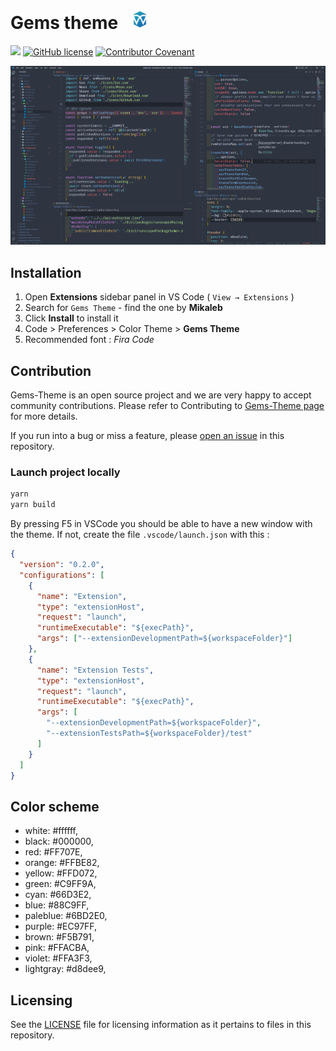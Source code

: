 # Gems theme <img src="https://raw.githubusercontent.com/Mikaleb/Gems-Theme/main/assets/logo.png" style="margin-left:1rem" width="24px">

<a href="https://github.com/prettier/prettier"><img src="https://img.shields.io/badge/code_style-prettier-ff69b4.svg?style=flat-square"></a>
[![GitHub license](https://img.shields.io/github/license/Mikaleb/Gems-Theme)](https://github.com/Mikaleb/Gems-Theme/blob/main/LICENSE.md) [![Contributor Covenant](https://img.shields.io/badge/Contributor%20Covenant-2.1-4baaaa.svg)](CODE_OF_CONDUCT.md)

![Preview](https://raw.githubusercontent.com/Mikaleb/Gems-Theme/main/assets/screenshot_zoom.png)

## Installation

1. Open **Extensions** sidebar panel in VS Code ( `View → Extensions` )
2. Search for `Gems Theme` - find the one by **Mikaleb**
3. Click **Install** to install it
4. Code > Preferences > Color Theme > **Gems Theme**
5. Recommended font : _Fira Code_

## Contribution

Gems-Theme is an open source project and we are very happy to accept community contributions. Please refer to Contributing to [Gems-Theme page](https://github.com/Mikaleb/Gems-Theme/blob/main/CONTRIBUTING.md) for more details.

If you run into a bug or miss a feature, please [open an issue](https://github.com/Mikaleb/Gems-Theme/issues) in this repository.

### Launch project locally

```bash
yarn
yarn build
```

By pressing F5 in VSCode you should be able to have a new window with the theme. If not, create the file `.vscode/launch.json` with this :

```json
{
  "version": "0.2.0",
  "configurations": [
    {
      "name": "Extension",
      "type": "extensionHost",
      "request": "launch",
      "runtimeExecutable": "${execPath}",
      "args": ["--extensionDevelopmentPath=${workspaceFolder}"]
    },
    {
      "name": "Extension Tests",
      "type": "extensionHost",
      "request": "launch",
      "runtimeExecutable": "${execPath}",
      "args": [
        "--extensionDevelopmentPath=${workspaceFolder}",
        "--extensionTestsPath=${workspaceFolder}/test"
      ]
    }
  ]
}
```

## Color scheme

<!-- todo : generate it auto via github action ? -->

- white: #ffffff,
- black: #000000,
- red: #FF707E,
- orange: #FFBE82,
- yellow: #FFD072,
- green: #C9FF9A,
- cyan: #66D3E2,
- blue: #88C9FF,
- paleblue: #6BD2E0,
- purple: #EC97FF,
- brown: #F5B791,
- pink: #FFACBA,
- violet: #FFA3F3,
- lightgray: #d8dee9,

## Licensing

See the [LICENSE](https://github.com/Mikaleb/Gems-Theme/blob/main/LICENSE.md) file for licensing information as it pertains to
files in this repository.
